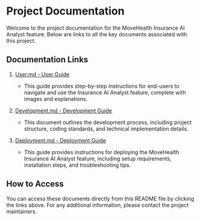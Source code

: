 # Project Documentation

Welcome to the project documentation for the MoveHealth Insurance AI Analyst feature. Below are links to all the key documents associated with this project.

## Documentation Links

1. [User.md - User Guide](./User.md)
   - This guide provides step-by-step instructions for end-users to navigate and use the Insurance AI Analyst feature, complete with images and explanations.

2. [Development.md - Development Guide](./Development.md)
   - This document outlines the development process, including project structure, coding standards, and technical implementation details.

3. [Deployment.md - Deployment Guide](./Deployment.md)
   - This guide provides instructions for deploying the MoveHealth Insurance AI Analyst feature, including setup requirements, installation steps, and troubleshooting tips.

## How to Access

You can access these documents directly from this README file by clicking the links above. For any additional information, please contact the project maintainers.


